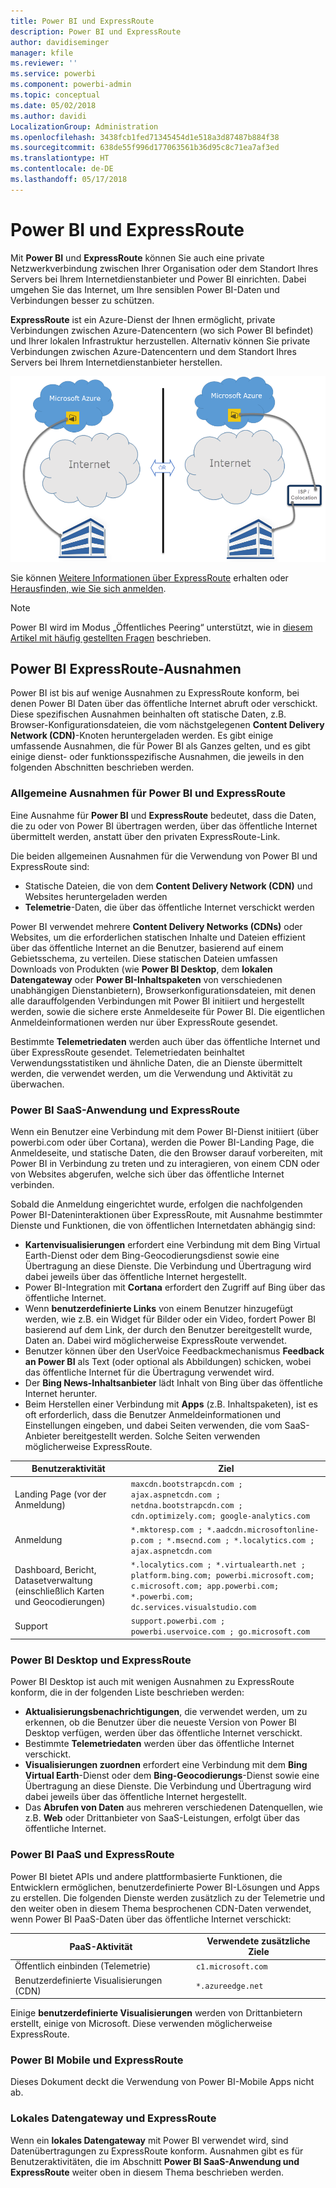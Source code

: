 ```yaml
---
title: Power BI und ExpressRoute
description: Power BI und ExpressRoute
author: davidiseminger
manager: kfile
ms.reviewer: ''
ms.service: powerbi
ms.component: powerbi-admin
ms.topic: conceptual
ms.date: 05/02/2018
ms.author: davidi
LocalizationGroup: Administration
ms.openlocfilehash: 3438fcb1fed71345454d1e518a3d87487b884f38
ms.sourcegitcommit: 638de55f996d177063561b36d95c8c71ea7af3ed
ms.translationtype: HT
ms.contentlocale: de-DE
ms.lasthandoff: 05/17/2018
---
```

# <a name="power-bi-and-expressroute"></a>Power BI und ExpressRoute
Mit **Power BI** und **ExpressRoute** können Sie auch eine private Netzwerkverbindung zwischen Ihrer Organisation oder dem Standort Ihres Servers bei Ihrem Internetdienstanbieter und Power BI einrichten. Dabei umgehen Sie das Internet, um Ihre sensiblen Power BI-Daten und Verbindungen besser zu schützen.

**ExpressRoute** ist ein Azure-Dienst der Ihnen ermöglicht, private Verbindungen zwischen Azure-Datencentern (wo sich Power BI befindet) und Ihrer lokalen Infrastruktur herzustellen. Alternativ können Sie private Verbindungen zwischen Azure-Datencentern und dem Standort Ihres Servers bei Ihrem Internetdienstanbieter herstellen.

![](media/service-admin-power-bi-expressroute/pbi_expressroute_1.png)

Sie können [Weitere Informationen über ExpressRoute](https://azure.microsoft.com/services/expressroute/) erhalten oder [Herausfinden, wie Sie sich anmelden](https://azure.microsoft.com/pricing/details/expressroute/).

> [!NOTE]
> Power BI wird im Modus „Öffentliches Peering“ unterstützt, wie in [diesem Artikel mit häufig gestellten Fragen](https://docs.microsoft.com/azure/expressroute/expressroute-faqs) beschrieben.
> 
> 

## <a name="power-bi-expressroute-exceptions"></a>Power BI ExpressRoute-Ausnahmen
Power BI ist bis auf wenige Ausnahmen zu ExpressRoute konform, bei denen Power BI Daten über das öffentliche Internet abruft oder verschickt. Diese spezifischen Ausnahmen beinhalten oft statische Daten, z.B. Browser-Konfigurationsdateien, die vom nächstgelegenen **Content Delivery Network (CDN)**-Knoten heruntergeladen werden. Es gibt einige umfassende Ausnahmen, die für Power BI als Ganzes gelten, und es gibt einige dienst- oder funktionsspezifische Ausnahmen, die jeweils in den folgenden Abschnitten beschrieben werden.

### <a name="overall-exceptions-to-power-bi-and-expressroute"></a>Allgemeine Ausnahmen für Power BI und ExpressRoute
Eine Ausnahme für **Power BI** und **ExpressRoute** bedeutet, dass die Daten, die zu oder von Power BI übertragen werden, über das öffentliche Internet übermittelt werden, anstatt über den privaten ExpressRoute-Link.

Die beiden allgemeinen Ausnahmen für die Verwendung von Power BI und ExpressRoute sind:

* Statische Dateien, die von dem **Content Delivery Network (CDN)** und Websites heruntergeladen werden
* **Telemetrie**-Daten, die über das öffentliche Internet verschickt werden

Power BI verwendet mehrere **Content Delivery Networks (CDNs)** oder Websites, um die erforderlichen statischen Inhalte und Dateien effizient über das öffentliche Internet an die Benutzer, basierend auf einem Gebietsschema, zu verteilen. Diese statischen Dateien umfassen Downloads von Produkten (wie **Power BI Desktop**, dem **lokalen Datengateway** oder **Power BI-Inhaltspaketen** von verschiedenen unabhängigen Dienstanbietern), Browserkonfigurationsdateien, mit denen alle darauffolgenden Verbindungen mit Power BI initiiert und hergestellt werden, sowie die sichere erste Anmeldeseite für Power BI. Die eigentlichen Anmeldeinformationen werden nur über ExpressRoute gesendet.   

Bestimmte **Telemetriedaten** werden auch über das öffentliche Internet und über ExpressRoute gesendet. Telemetriedaten beinhaltet Verwendungsstatistiken und ähnliche Daten, die an Dienste übermittelt werden, die verwendet werden, um die Verwendung und Aktivität zu überwachen.

### <a name="power-bi-saas-application-and-expressroute"></a>Power BI SaaS-Anwendung und ExpressRoute
Wenn ein Benutzer eine Verbindung mit dem Power BI-Dienst initiiert (über powerbi.com oder über Cortana), werden die Power BI-Landing Page, die Anmeldeseite, und statische Daten, die den Browser darauf vorbereiten, mit Power BI in Verbindung zu treten und zu interagieren, von einem CDN oder von Websites abgerufen, welche sich über das öffentliche Internet verbinden.

Sobald die Anmeldung eingerichtet wurde, erfolgen die nachfolgenden Power BI-Dateninteraktionen über ExpressRoute, mit Ausnahme bestimmter Dienste und Funktionen, die von öffentlichen Internetdaten abhängig sind:

* **Kartenvisualisierungen** erfordert eine Verbindung mit dem Bing Virtual Earth-Dienst oder dem Bing-Geocodierungsdienst sowie eine Übertragung an diese Dienste. Die Verbindung und Übertragung wird dabei jeweils über das öffentliche Internet hergestellt.
* Power BI-Integration mit **Cortana** erfordert den Zugriff auf Bing über das öffentliche Internet.
* Wenn **benutzerdefinierte Links** von einem Benutzer hinzugefügt werden, wie z.B. ein Widget für Bilder oder ein Video, fordert Power BI basierend auf dem Link, der durch den Benutzer bereitgestellt wurde, Daten an. Dabei wird möglicherweise ExpressRoute verwendet.
* Benutzer können über den UserVoice Feedbackmechanismus **Feedback an Power BI** als Text (oder optional als Abbildungen) schicken, wobei das öffentliche Internet für die Übertragung verwendet wird.
* Der **Bing News-Inhaltsanbieter** lädt Inhalt von Bing über das öffentliche Internet herunter.
* Beim Herstellen einer Verbindung mit **Apps** (z.B. Inhaltspaketen), ist es oft erforderlich, dass die Benutzer Anmeldeinformationen und Einstellungen eingeben, und dabei Seiten verwenden, die vom SaaS-Anbieter bereitgestellt werden. Solche Seiten verwenden möglicherweise ExpressRoute.

| Benutzeraktivität | Ziel |
| --- | --- |
| Landing Page (vor der Anmeldung) |`maxcdn.bootstrapcdn.com ; ajax.aspnetcdn.com ; netdna.bootstrapcdn.com ; cdn.optimizely.com; google-analytics.com ` |
| Anmeldung |`*.mktoresp.com ; *.aadcdn.microsoftonline-p.com ; *.msecnd.com ; *.localytics.com ; ajax.aspnetcdn.com` |
| Dashboard, Bericht, Datasetverwaltung (einschließlich Karten und Geocodierungen) |`*.localytics.com ; *.virtualearth.net ; platform.bing.com; powerbi.microsoft.com; c.microsoft.com; app.powerbi.com; *.powerbi.com; dc.services.visualstudio.com ` |
| Support |`support.powerbi.com ; powerbi.uservoice.com ; go.microsoft.com ` |

### <a name="power-bi-desktop-and-expressroute"></a>Power BI Desktop und ExpressRoute
Power BI Desktop ist auch mit wenigen Ausnahmen zu ExpressRoute konform, die in der folgenden Liste beschrieben werden:

* **Aktualisierungsbenachrichtigungen**, die verwendet werden, um zu erkennen, ob die Benutzer über die neueste Version von Power BI Desktop verfügen, werden über das öffentliche Internet verschickt.
* Bestimmte **Telemetriedaten** werden über das öffentliche Internet verschickt.
* **Visualisierungen zuordnen** erfordert eine Verbindung mit dem **Bing Virtual Earth**-Dienst oder dem **Bing-Geocodierungs**-Dienst sowie eine Übertragung an diese Dienste. Die Verbindung und Übertragung wird dabei jeweils über das öffentliche Internet hergestellt.
* Das **Abrufen von Daten** aus mehreren verschiedenen Datenquellen, wie z.B. **Web** oder Drittanbieter von SaaS-Leistungen, erfolgt über das öffentliche Internet.

### <a name="power-bi-paas-and-expressroute"></a>Power BI PaaS und ExpressRoute
Power BI bietet APIs und andere plattformbasierte Funktionen, die Entwicklern ermöglichen, benutzerdefinierte Power BI-Lösungen und Apps zu erstellen. Die folgenden Dienste werden zusätzlich zu der Telemetrie und den weiter oben in diesem Thema besprochenen CDN-Daten verwendet, wenn Power BI PaaS-Daten über das öffentliche Internet verschickt:

| PaaS-Aktivität | Verwendete zusätzliche Ziele |
| --- | --- |
| Öffentlich einbinden (Telemetrie) |`c1.microsoft.com` |
| Benutzerdefinierte Visualisierungen (CDN) |`*.azureedge.net` |

Einige **benutzerdefinierte Visualisierungen** werden von Drittanbietern erstellt, einige von Microsoft. Diese verwenden möglicherweise ExpressRoute.

### <a name="power-bi-mobile-and-expressroute"></a>Power BI Mobile und ExpressRoute
Dieses Dokument deckt die Verwendung von Power BI-Mobile Apps nicht ab.  

### <a name="on-premises-data-gateway-and-expressroute"></a>Lokales Datengateway und ExpressRoute
Wenn ein **lokales Datengateway** mit Power BI verwendet wird, sind Datenübertragungen zu ExpressRoute konform. Ausnahmen gibt es für Benutzeraktivitäten, die im Abschnitt **Power BI SaaS-Anwendung und ExpressRoute** weiter oben in diesem Thema beschrieben werden.  

